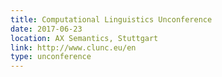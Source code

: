 ```yaml
---
title: Computational Linguistics Unconference
date: 2017-06-23
location: AX Semantics, Stuttgart
link: http://www.clunc.eu/en
type: unconference
---
```

